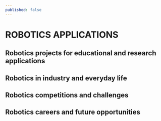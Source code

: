 ```yaml
---
published: false
---
```


 
 ROBOTICS APPLICATIONS
=================================================================================



 Robotics projects for educational and research applications
--------------------------------------------------------------------------------



 Robotics in industry and everyday life
--------------------------------------------------------------------------------



 Robotics competitions and challenges
--------------------------------------------------------------------------------



 Robotics careers and future opportunities
--------------------------------------------------------------------------------



